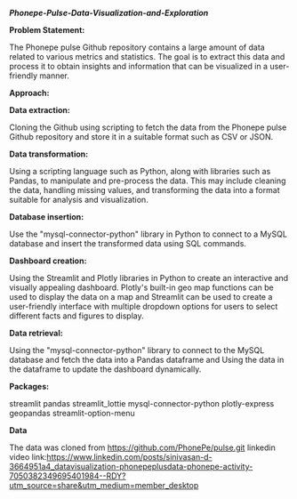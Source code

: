 
*****************Phonepe-Pulse-Data-Visualization-and-Exploration*****************



**Problem Statement:**

The Phonepe pulse Github repository contains a large amount of data related to various metrics and statistics. The goal is to extract this data and process it to obtain insights and information that can be visualized in a user-friendly manner.

**Approach:**

**Data extraction:**

Cloning the Github using scripting to fetch the data from the Phonepe pulse Github repository and store it in a suitable format such as CSV or JSON.

**Data transformation:** 

Using a scripting language such as Python, along with libraries such as Pandas, to manipulate and pre-process the data. This may include cleaning the data, handling missing values, and transforming the data into a format suitable for analysis and visualization.

**Database insertion:**

Use the "mysql-connector-python" library in Python to connect to a MySQL database and insert the transformed data using SQL commands.

**Dashboard creation:**

Using the Streamlit and Plotly libraries in Python to create an interactive and visually appealing dashboard. Plotly's built-in geo map functions can be used to display the data on a map and Streamlit can be used to create a user-friendly interface with multiple dropdown options for users to select different facts and figures to display.

**Data retrieval:** 

Using the "mysql-connector-python" library to connect to the MySQL database and fetch the data into a Pandas dataframe and Using the data in the dataframe to update the dashboard dynamically.

**Packages:**

streamlit
pandas
streamlit_lottie
mysql-connector-python
plotly-express
geopandas
streamlit-option-menu

**Data**

The data was cloned from https://github.com/PhonePe/pulse.git
linkedin video link:https://www.linkedin.com/posts/sinivasan-d-3664951a4_datavisualization-phonepeplusdata-phonepe-activity-7050382349695401984--RDY?utm_source=share&utm_medium=member_desktop
